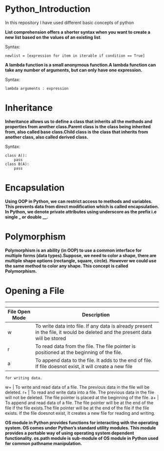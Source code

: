 # Python_Introduction

In this repository I have used different basic concepts of python

**List comprehension offers a shorter syntax when you want to create a new list based on the values of an existing list**.

Syntax:
```
newlist = [expression for item in iterable if condition == True]
```
**A lambda function is a small anonymous function.A lambda function can take any number of arguments, but can only have one expression.**

Syntax:
```
lambda arguments : expression
```
# Inheritance

**Inheritance allows us to define a class that inherits all the methods and properties from another class.Parent class is the class being inherited from, also called base class.Child class is the class that inherits from another class, also called derived class.**

Syntax:
```
class A():
    pass
class B(A):
    pass
```
# Encapsulation

**Using OOP in Python, we can restrict access to methods and variables. This prevents data from direct modification which is called encapsulation. In Python, we denote private attributes using underscore as the prefix i.e single _ or double __.**

# Polymorphism

**Polymorphism is an ability (in OOP) to use a common interface for multiple forms (data types).Suppose, we need to color a shape, there are multiple shape options (rectangle, square, circle). However we could use the same method to color any shape. This concept is called Polymorphism.**

# Opening a File
---
File Open Mode | Description
---------------|------------
w | To write data into file. If any data is already present in the file, it would be deleted and the present data will be stored
r | To read data from the file. The file pointer is positioned at the beginning of the file.
a | To append data to the file. It adds to the end of file. If file doesnot exist, it will create a new file 
    for writing data.
w+ | To write and read data of a file. The previous data in the file will be deleted.
r+ | To read and write data into a file. The previous data in the file will not be deleted. The file pointer is placed at the beginning of the file.
a+ | To append and read data of a file. The file pointer will be at the end of the file if the file exists.The file pointer will be at the end of the file if the file exists. If      the file doesnot exist, It creates a new file for reading and writing.

**OS module in Python provides functions for interacting with the operating system. OS comes under Python’s standard utility modules. This module provides a portable way of using operating system dependent functionality. os.path module is sub-module of OS module in Python used for common pathname manipulation.**


